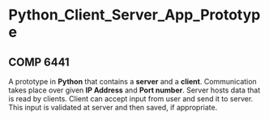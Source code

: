 # Python_Client_Server_App_Prototype
## COMP 6441

A prototype in **Python** that contains a **server** and a **client**.
Communication takes place over given **IP Address** and **Port number**.
Server hosts data that is read by clients.
Client can accept input from user and send it to server. This input is validated at server and then saved, if appropriate.


